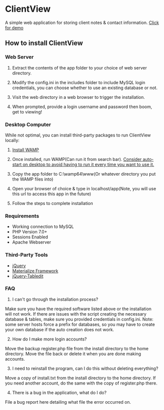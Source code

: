 # ClientView
 A simple web application for storing client notes & contact information. [Click for demo](https://chrish.me/clients)

## How to install ClientView

### Web Server
1. Extract the contents of the app folder to your choice of web server directory.

2. Modify the config.ini in the includes folder to include MySQL login credentials,
you can choose whether to use an existing database or not.

3. Visit the web directory in a web browser to trigger the installation.

4. When prompted, provide a login username and password then boom, get to viewing!


### Desktop Computer
While not optimal, you can install third-party packages to run ClientView locally:

1. [Install WAMP](http://www.wampserver.com/en/)

2. Once installed, run WAMP(Can run it from search bar). [Consider auto-start on desktop to avoid having to run it every time you want to use it.](https://stackoverflow.com/questions/13761340/have-wamp-start-automatically-upon-windows-start-up-without-logging-on-or-any-u)
3. Copy the app folder to C:\wamp64\www(Or whatever directory you put the WAMP files into)

4. Open your browser of choice & type in localhost/app(Note, you will use this url to access this app in the future)

5. Follow the steps to complete installation

### Requirements

* Working connection to MySQL
* PHP Version 7.0+
* Sessions Enabled
* Apache Webserver

### Third-Party Tools

* [jQuery](https://jquery.com/)
* [Materialize Framework](https://materializecss.com/)
* [jQuery-Tabledit](https://markcell.github.io/jquery-tabledit/)

### FAQ

1. I can't go through the installation process?

Make sure you have the required software listed above or the installation will
not work. If there are issues with the script creating the necessary database &
tables, make sure you provided credentials in config.ini. Note: some server hosts
force a prefix for databases, so you may have to create your own database if the auto
creation does not work.

2. How do I make more login accounts?

Move the backup register.php file from the install directory to the home directory.
Move the file back or delete it when you are done making accounts.

3. I need to reinstall the program, can I do this without deleting everything?

Move a copy of install.txt from the install directory to the home directory. If you
need another account, do the same with the copy of register.php there.

4. There is a bug in the application, what do I do?

File a bug report here detailing what file the error occurred on.
